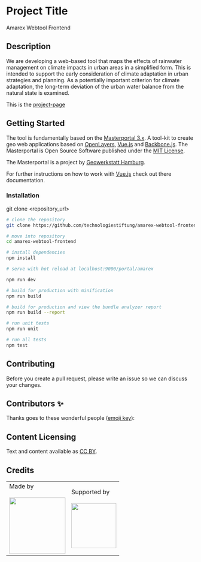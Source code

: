 # Project Title

Amarex Webtool Frontend

## Description

We are developing a web-based tool that maps the effects of rainwater management on climate impacts in urban areas in a simplified form. This is intended to support the early consideration of climate adaptation in urban strategies and planning. As a potentially important criterion for climate adaptation, the long-term deviation of the urban water balance from the natural state is examined.

This is the [project-page](https://www.amarex-projekt.de)

## Getting Started

The tool is fundamentally based on the [Masterportal 3.x](https://bitbucket.org/geowerkstatt-hamburg/masterportal/src/dev_vue/). A tool-kit to create geo web applications based on [OpenLayers](https://openlayers.org), [Vue.js](https://vuejs.org/) and [Backbone.js](https://backbonejs.org). The Masterportal is Open Source Software published under the [MIT License](https://bitbucket.org/geowerkstatt-hamburg/masterportal/src/dev/License.txt).

The Masterportal is a project by [Geowerkstatt Hamburg](https://www.hamburg.de/geowerkstatt/).

For further instructions on how to work with [Vue.js](https://vuejs.org/) check out there documentation.

### Installation

   git clone <repository_url>

``` bash
# clone the repository
git clone https://github.com/technologiestiftung/amarex-webtool-frontend

# move into repository
cd amarex-webtool-frontend

# install dependencies
npm install

# serve with hot reload at localhost:9000/portal/amarex

npm run dev

# build for production with minification
npm run build

# build for production and view the bundle analyzer report
npm run build --report

# run unit tests
npm run unit

# run all tests
npm test
```


## Contributing

Before you create a pull request, please write an issue so we can discuss your changes.


## Contributors ✨

Thanks goes to these wonderful people ([emoji key](https://allcontributors.org/docs/en/emoji-key)):



## Content Licensing

Text and content available as [CC BY](https://creativecommons.org/licenses/by/3.0/de/).


## Credits

<table>
    <tr>
        <td>
            Made by
            <br />
            <br />
            <a href="https://www.technologiestiftung-berlin.de/">
                <img width="150" src="https://logos.citylab-berlin.org/logo-tsb-outline.svg" />
            </a>
        </td>
        <td>
            Supported by
            <br />
            <br />
            <a src="https://www.berlin.de/sen/kultur/en/">
                <img width="120" src="https://logos.citylab-berlin.org/logo-berlin-senkueu-en.svg" />
            </a>
        </td>
    </tr>
</table>